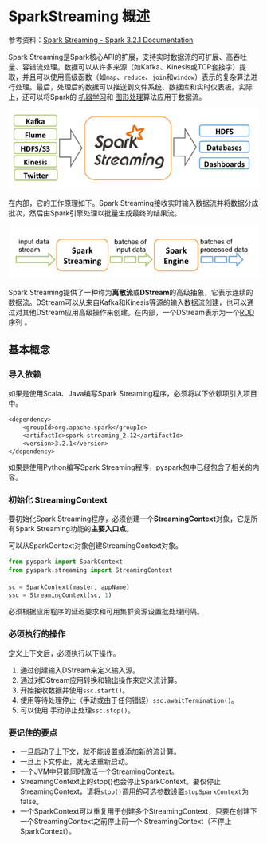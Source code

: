 # SparkStreaming 概述

参考资料：[Spark Streaming - Spark 3.2.1 Documentation](https://spark.apache.org/docs/3.2.1/streaming-programming-guide.html)

Spark Streaming是Spark核心API的扩展，支持实时数据流的可扩展、高吞吐量、容错流处理。数据可以从许多来源（如Kafka、Kinesis或TCP套接字）提取，并且可以使用高级函数（如`map`、`reduce`、`join`和`window`）表示的复杂算法进行处理。最后，处理后的数据可以推送到文件系统、数据库和实时仪表板。实际上，还可以将Spark的 [机器学习](https://spark.apache.org/docs/3.2.1/ml-guide.html)和 [图形处理](https://spark.apache.org/docs/3.2.1/graphx-programming-guide.html)算法应用于数据流。

![image-20220505222117411](images/image-20220505222117411.png)

在内部，它的工作原理如下。Spark Streaming接收实时输入数据流并将数据分成批次，然后由Spark引擎处理以批量生成最终的结果流。

![image-20220505222142627](images/image-20220505222142627.png)

Spark Streaming提供了一种称为**离散流**或**DStream**的高级抽象，它表示连续的数据流。DStream可以从来自Kafka和Kinesis等源的输入数据流创建，也可以通过对其他DStream应用高级操作来创建。在内部，一个DStream表示为一个[RDD](https://spark.apache.org/docs/3.2.1/api/scala/org/apache/spark/rdd/RDD.html)序列 。

## 基本概念

### 导入依赖

如果是使用Scala、Java编写Spark Streaming程序，必须将以下依赖项引入项目中。

```
<dependency>
    <groupId>org.apache.spark</groupId>
    <artifactId>spark-streaming_2.12</artifactId>
    <version>3.2.1</version>
</dependency>
```

如果是使用Python编写Spark Streaming程序，pyspark包中已经包含了相关的内容。

### 初始化 StreamingContext

要初始化Spark Streaming程序，必须创建一个**StreamingContext**对象，它是所有Spark Streaming功能的**主要入口点**。

可以从SparkContext对象创建StreamingContext对象。

```python
from pyspark import SparkContext
from pyspark.streaming import StreamingContext

sc = SparkContext(master, appName)
ssc = StreamingContext(sc, 1)
```

必须根据应用程序的延迟要求和可用集群资源设置批处理间隔。

### 必须执行的操作

定义上下文后，必须执行以下操作。

1. 通过创建输入DStream来定义输入源。
2. 通过对DStream应用转换和输出操作来定义流计算。
3. 开始接收数据并使用`ssc.start()`。
4. 使用等待处理停止（手动或由于任何错误）`ssc.awaitTermination()`。
5. 可以使用 手动停止处理`ssc.stop()`。

### 要记住的要点

- 一旦启动了上下文，就不能设置或添加新的流计算。
- 一旦上下文停止，就无法重新启动。
- 一个JVM中只能同时激活一个StreamingContext。
- StreamingContext上的stop()也会停止SparkContext。要仅停止StreamingContext，请将`stop()`调用的可选参数设置`stopSparkContext`为 false。
- 一个SparkContext可以重复用于创建多个StreamingContext，只要在创建下一个StreamingContext之前停止前一个 StreamingContext（不停止 SparkContext）。

